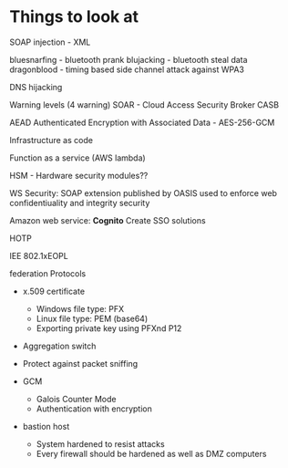# Things to look at
SOAP injection - XML

bluesnarfing - bluetooth prank
blujacking - bluetooth steal data
dragonblood - timing based side channel attack against WPA3

DNS hijacking

Warning levels (4 warning)
SOAR - 
Cloud Access Security Broker CASB

AEAD Authenticated Encryption with Associated Data - AES-256-GCM

Infrastructure as code

Function as a service (AWS lambda)

HSM - Hardware security modules??

WS Security: SOAP extension published by OASIS used to enforce web confidentiuality and integrity security

Amazon web service: **Cognito** Create SSO solutions

HOTP

IEE 802.1xEOPL

federation Protocols

- x.509 certificate
	- Windows file type: PFX
	- Linux file type: PEM (base64)
	- Exporting private key using PFXnd P12

- Aggregation switch

- Protect against packet sniffing

- GCM
	- Galois Counter Mode
	- Authentication with encryption

- bastion host
	- System hardened to resist attacks
	- Every firewall should be hardened as well as DMZ computers